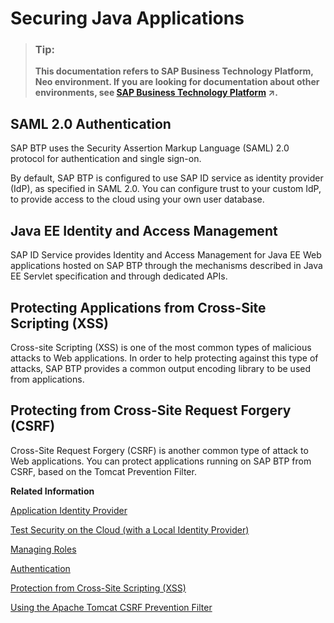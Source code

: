 <!-- loioe80af38cbb57101495e2cd74c44af674 -->

# Securing Java Applications

> ### Tip:  
> **This documentation refers to SAP Business Technology Platform, Neo environment. If you are looking for documentation about other environments, see [SAP Business Technology Platform](https://help.sap.com/viewer/65de2977205c403bbc107264b8eccf4b/Cloud/en-US/6a2c1ab5a31b4ed9a2ce17a5329e1dd8.html "SAP Business Technology Platform (SAP BTP) is an integrated offering comprised of four technology portfolios: database and data management, application development and integration, analytics, and intelligent technologies. The platform offers users the ability to turn data into business value, compose end-to-end business processes, and build and extend SAP applications quickly.") :arrow_upper_right:.**



<a name="loioe80af38cbb57101495e2cd74c44af674__section_N10016_N10013_N10001"/>

## SAML 2.0 Authentication

SAP BTP uses the Security Assertion Markup Language \(SAML\) 2.0 protocol for authentication and single sign-on.

By default, SAP BTP is configured to use SAP ID service as identity provider \(IdP\), as specified in SAML 2.0. You can configure trust to your custom IdP, to provide access to the cloud using your own user database.



<a name="loioe80af38cbb57101495e2cd74c44af674__section_N10027_N10013_N10001"/>

## Java EE Identity and Access Management

SAP ID Service provides Identity and Access Management for Java EE Web applications hosted on SAP BTP through the mechanisms described in Java EE Servlet specification and through dedicated APIs.



<a name="loioe80af38cbb57101495e2cd74c44af674__section_N10034_N10013_N10001"/>

## Protecting Applications from Cross-Site Scripting \(XSS\)

Cross-site Scripting \(XSS\) is one of the most common types of malicious attacks to Web applications. In order to help protecting against this type of attacks, SAP BTP provides a common output encoding library to be used from applications.



<a name="loioe80af38cbb57101495e2cd74c44af674__section_77C5C78D95314EBBA1849E1CF3CFDB84"/>

## Protecting from Cross-Site Request Forgery \(CSRF\)

Cross-Site Request Forgery \(CSRF\) is another common type of attack to Web applications. You can protect applications running on SAP BTP from CSRF, based on the Tomcat Prevention Filter.

**Related Information**  


[Application Identity Provider](application-identity-provider-dc61853.md#loiodc618538d97610148155d97dcd123c24 "The application identity provider supplies the user base for your applications. For example, you can use your corporate identity provider for your applications. This is called identity federation. SAP BTP supports Security Assertion Markup Language (SAML) 2.0 for identity federation.")

[Test Security on the Cloud \(with a Local Identity Provider\)](test-security-on-the-cloud-with-a-local-identity-provider-754818e.md "You can use a local test identity provider (IdP) to test single sign on (SSO) and identity federation of an SAP BTP application end-to-end.")

[Managing Roles](managing-roles-db8175b.md "In SAP BTP, you can use Java EE roles to define access to the application resources.")

[Authentication](authentication-e637f62.md#loioe637f62abb571014857cb0232adc43a7 "In the Neo environment, enable user authentication for access to your applications.")

[Protection from Cross-Site Scripting \(XSS\)](protection-from-cross-site-scripting-xss-e643316.md "This document describes how to protect SAP BTP applications from XSS attacks.")

[Using the Apache Tomcat CSRF Prevention Filter](using-the-apache-tomcat-csrf-prevention-filter-e5be999.md)

